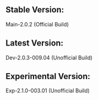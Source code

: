 ## Stable Version:
Main-2.0.2 (Official Build)

## Latest Version:
Dev-2.0.3-009.04 (Unofficial Build)

## Experimental Version:
Exp-2.1.0-003.01 (Unofficial Build)
